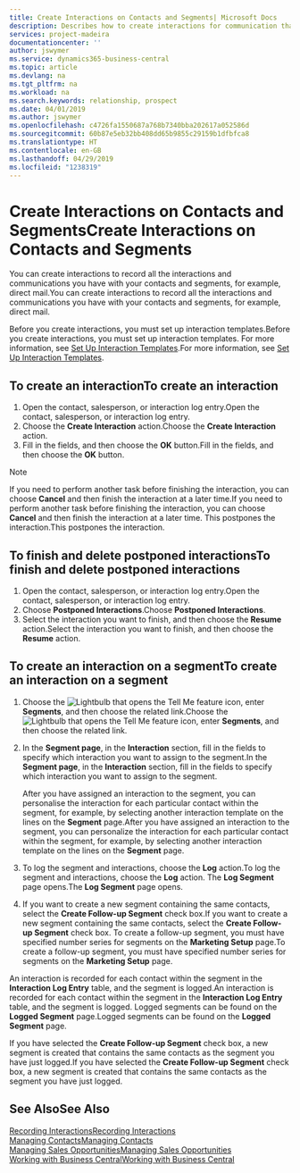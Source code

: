 ```yaml
---
title: Create Interactions on Contacts and Segments| Microsoft Docs
description: Describes how to create interactions for communication that you have with your contacts and segments in Business Central, for example, direct mail.
services: project-madeira
documentationcenter: ''
author: jswymer
ms.service: dynamics365-business-central
ms.topic: article
ms.devlang: na
ms.tgt_pltfrm: na
ms.workload: na
ms.search.keywords: relationship, prospect
ms.date: 04/01/2019
ms.author: jswymer
ms.openlocfilehash: c4726fa1550687a768b7340bba202617a052586d
ms.sourcegitcommit: 60b87e5eb32bb408dd65b9855c29159b1dfbfca8
ms.translationtype: HT
ms.contentlocale: en-GB
ms.lasthandoff: 04/29/2019
ms.locfileid: "1238319"
---
```

# <a name="create-interactions-on-contacts-and-segments"></a><span data-ttu-id="63bc9-103">Create Interactions on Contacts and Segments</span><span class="sxs-lookup"><span data-stu-id="63bc9-103">Create Interactions on Contacts and Segments</span></span>
<span data-ttu-id="63bc9-104">You can create interactions to record all the interactions and communications you have with your contacts and segments, for example, direct mail.</span><span class="sxs-lookup"><span data-stu-id="63bc9-104">You can create interactions to record all the interactions and communications you have with your contacts and segments, for example, direct mail.</span></span>

<span data-ttu-id="63bc9-105">Before you create interactions, you must set up interaction templates.</span><span class="sxs-lookup"><span data-stu-id="63bc9-105">Before you create interactions, you must set up interaction templates.</span></span> <span data-ttu-id="63bc9-106">For more information, see  [Set Up Interaction Templates](marketing-interactions.md).</span><span class="sxs-lookup"><span data-stu-id="63bc9-106">For more information, see  [Set Up Interaction Templates](marketing-interactions.md).</span></span>

## <a name="to-create-an-interaction"></a><span data-ttu-id="63bc9-107">To create an interaction</span><span class="sxs-lookup"><span data-stu-id="63bc9-107">To create an interaction</span></span>
1. <span data-ttu-id="63bc9-108">Open the contact, salesperson, or interaction log entry.</span><span class="sxs-lookup"><span data-stu-id="63bc9-108">Open the contact, salesperson, or interaction log entry.</span></span>
2. <span data-ttu-id="63bc9-109">Choose the **Create Interaction** action.</span><span class="sxs-lookup"><span data-stu-id="63bc9-109">Choose the **Create Interaction** action.</span></span>
3. <span data-ttu-id="63bc9-110">Fill in the fields, and then choose the **OK** button.</span><span class="sxs-lookup"><span data-stu-id="63bc9-110">Fill in the fields, and then choose the **OK** button.</span></span>

> [!NOTE]  
>   <span data-ttu-id="63bc9-111">If you need to perform another task before finishing the interaction, you can choose **Cancel** and then finish the interaction at a later time.</span><span class="sxs-lookup"><span data-stu-id="63bc9-111">If you need to perform another task before finishing the interaction, you can choose **Cancel** and then finish the interaction at a later time.</span></span> <span data-ttu-id="63bc9-112">This postpones the interaction.</span><span class="sxs-lookup"><span data-stu-id="63bc9-112">This postpones the interaction.</span></span>

## <a name="to-finish-and-delete-postponed-interactions"></a><span data-ttu-id="63bc9-113">To finish and delete postponed interactions</span><span class="sxs-lookup"><span data-stu-id="63bc9-113">To finish and delete postponed interactions</span></span>
1. <span data-ttu-id="63bc9-114">Open the contact, salesperson, or interaction log entry.</span><span class="sxs-lookup"><span data-stu-id="63bc9-114">Open the contact, salesperson, or interaction log entry.</span></span>
2. <span data-ttu-id="63bc9-115">Choose **Postponed Interactions**.</span><span class="sxs-lookup"><span data-stu-id="63bc9-115">Choose **Postponed Interactions**.</span></span>
3. <span data-ttu-id="63bc9-116">Select the interaction you want to finish, and then choose the **Resume** action.</span><span class="sxs-lookup"><span data-stu-id="63bc9-116">Select the interaction you want to finish, and then choose the **Resume** action.</span></span>

## <a name="to-create-an-interaction-on-a-segment"></a><span data-ttu-id="63bc9-117">To create an interaction on a segment</span><span class="sxs-lookup"><span data-stu-id="63bc9-117">To create an interaction on a segment</span></span>
1. <span data-ttu-id="63bc9-118">Choose the ![Lightbulb that opens the Tell Me feature](media/ui-search/search_small.png "Tell me what you want to do") icon, enter **Segments**, and then choose the related link.</span><span class="sxs-lookup"><span data-stu-id="63bc9-118">Choose the ![Lightbulb that opens the Tell Me feature](media/ui-search/search_small.png "Tell me what you want to do") icon, enter **Segments**, and then choose the related link.</span></span>
2. <span data-ttu-id="63bc9-119">In the **Segment page**, in the **Interaction** section, fill in the fields to specify which interaction you want to assign to the segment.</span><span class="sxs-lookup"><span data-stu-id="63bc9-119">In the **Segment page**, in the **Interaction** section, fill in the fields to specify which interaction you want to assign to the segment.</span></span>

    <span data-ttu-id="63bc9-120">After you have assigned an interaction to the segment, you can personalise the interaction for each particular contact within the segment, for example, by selecting another interaction template on the lines on the **Segment** page.</span><span class="sxs-lookup"><span data-stu-id="63bc9-120">After you have assigned an interaction to the segment, you can personalize the interaction for each particular contact within the segment, for example, by selecting another interaction template on the lines on the **Segment** page.</span></span>  
3. <span data-ttu-id="63bc9-121">To log the segment and interactions, choose the **Log** action.</span><span class="sxs-lookup"><span data-stu-id="63bc9-121">To log the segment and interactions, choose the **Log** action.</span></span> <span data-ttu-id="63bc9-122">The **Log Segment** page opens.</span><span class="sxs-lookup"><span data-stu-id="63bc9-122">The **Log Segment** page opens.</span></span>
4. <span data-ttu-id="63bc9-123">If you want to create a new segment containing the same contacts, select the **Create Follow-up Segment** check box.</span><span class="sxs-lookup"><span data-stu-id="63bc9-123">If you want to create a new segment containing the same contacts, select the **Create Follow-up Segment** check box.</span></span> <span data-ttu-id="63bc9-124">To create a follow-up segment, you must have specified number series for segments on the **Marketing Setup** page.</span><span class="sxs-lookup"><span data-stu-id="63bc9-124">To create a follow-up segment, you must have specified number series for segments on the **Marketing Setup** page.</span></span>

<span data-ttu-id="63bc9-125">An interaction is recorded for each contact within the segment in the **Interaction Log Entry** table, and the segment is logged.</span><span class="sxs-lookup"><span data-stu-id="63bc9-125">An interaction is recorded for each contact within the segment in the **Interaction Log Entry** table, and the segment is logged.</span></span> <span data-ttu-id="63bc9-126">Logged segments can be found on the **Logged Segment** page.</span><span class="sxs-lookup"><span data-stu-id="63bc9-126">Logged segments can be found on the **Logged Segment** page.</span></span>

<span data-ttu-id="63bc9-127">If you have selected the **Create Follow-up Segment** check box, a new segment is created that contains the same contacts as the segment you have just logged.</span><span class="sxs-lookup"><span data-stu-id="63bc9-127">If you have selected the **Create Follow-up Segment** check box, a new segment is created that contains the same contacts as the segment you have just logged.</span></span>

## <a name="see-also"></a><span data-ttu-id="63bc9-128">See Also</span><span class="sxs-lookup"><span data-stu-id="63bc9-128">See Also</span></span>
[<span data-ttu-id="63bc9-129">Recording Interactions</span><span class="sxs-lookup"><span data-stu-id="63bc9-129">Recording Interactions</span></span>](marketing-interactions.md)  
[<span data-ttu-id="63bc9-130">Managing Contacts</span><span class="sxs-lookup"><span data-stu-id="63bc9-130">Managing Contacts</span></span>](marketing-contacts.md)  
[<span data-ttu-id="63bc9-131">Managing Sales Opportunities</span><span class="sxs-lookup"><span data-stu-id="63bc9-131">Managing Sales Opportunities</span></span>](marketing-manage-sales-opportunities.md)  
[<span data-ttu-id="63bc9-132">Working with Business Central</span><span class="sxs-lookup"><span data-stu-id="63bc9-132">Working with Business Central</span></span>](ui-work-product.md)
